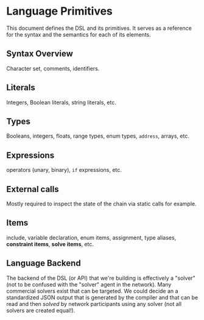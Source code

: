 # Language Primitives

This document defines the DSL and its primitives. It serves as a reference for the syntax and the semantics for each of its elements.

## Syntax Overview

Character set, comments, identifiers.

## Literals

Integers, Boolean literals, string literals, etc.

## Types

Booleans, integers, floats, range types, enum types, `address`, arrays, etc.

## Expressions

operators (unary, binary), `if` expressions, etc.

## External calls

Mostly required to inspect the state of the chain via static calls for example.

## Items

include, variable declaration, enum items, assignment, type aliases, **constraint items**, **solve items**, etc.

## Language Backend

The backend of the DSL (or API) that we're building is effectively a "solver" (not to be confused with the "solver" agent in the network). Many commercial solvers exist that can be targeted. We could decide an a standardized JSON output that is generated by the compiler and that can be read and then _solved_ by network participants using any solver (not all solvers are created equal!).

